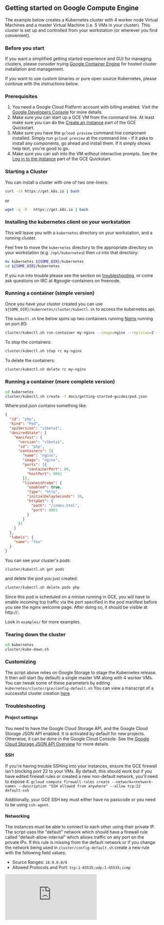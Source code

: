 ## Getting started on Google Compute Engine

The example below creates a Kubernetes cluster with 4 worker node Virtual Machines and a master Virtual Machine (i.e. 5 VMs in your cluster). This cluster is set up and controlled from your workstation (or wherever you find convenient).

### Before you start

If you want a simplified getting started experience and GUI for managing clusters, please consider trying [Google Container Engine](https://cloud.google.com/container-engine/) for hosted cluster installation and management.  

If you want to use custom binaries or pure open source Kubernetes, please continue with the instructions below.

### Prerequisites

1. You need a Google Cloud Platform account with billing enabled. Visit the [Google Developers Console](http://cloud.google.com/console) for more details.
1. Make sure you can start up a GCE VM from the command line.  At least make sure you can do the [Create an instance](https://cloud.google.com/compute/docs/quickstart#create_an_instance) part of the GCE Quickstart.
1. Make sure you have the `gcloud preview` command line component installed. Simply run `gcloud preview` at the command line - if it asks to install any components, go ahead and install them. If it simply shows help text, you're good to go.
1. Make sure you can ssh into the VM without interactive prompts.  See the [Log in to the instance](https://cloud.google.com/compute/docs/quickstart#ssh) part of the GCE Quickstart.

### Starting a Cluster

You can install a cluster with one of two one-liners:

```bash
curl -sS https://get.k8s.io | bash
```

or

```bash
wget -q -O - https://get.k8s.io | bash
```

### Installing the kubernetes client on your workstation

This will leave you with a ```kubernetes``` directory on your workstation, and a running cluster.

Feel free to move the ```kubernetes``` directory to the appropriate directory on your workstation (e.g. ```/opt/kubernetes```) then ```cd``` into that directory:

```bash
mv kubernetes ${SOME_DIR}/kubernetes
cd ${SOME_DIR}/kubernetes
```

If you run into trouble please see the section on [troubleshooting](https://github.com/brendandburns/kubernetes/blob/docs/docs/getting-started-guides/gce.md#troubleshooting), or come ask questions on IRC at #google-containers on freenode.


### Running a container (simple version)

Once you have your cluster created you can use ```${SOME_DIR}/kubernetes/cluster/kubectl.sh``` to access
the kubernetes api.

The `kubectl.sh` line below spins up two containers running
[Nginx](http://nginx.org/en/) running on port 80:

```bash
cluster/kubectl.sh run-container my-nginx --image=nginx --replicas=2 --port=80
```

To stop the containers:

```bash
cluster/kubectl.sh stop rc my-nginx
```

To delete the containers:

```bash
cluster/kubectl.sh delete rc my-nginx
```

### Running a container (more complete version)

```bash
cd kubernetes
cluster/kubectl.sh create -f docs/getting-started-guides/pod.json
```

Where pod.json contains something like:

```json
{
  "id": "php",
  "kind": "Pod",
  "apiVersion": "v1beta1",
  "desiredState": {
    "manifest": {
      "version": "v1beta1",
      "id": "php",
      "containers": [{
        "name": "nginx",
        "image": "nginx",
        "ports": [{
          "containerPort": 80,
          "hostPort": 8081
        }],
        "livenessProbe": {
          "enabled": true,
          "type": "http",
          "initialDelaySeconds": 30,
          "httpGet": {
            "path": "/index.html",
            "port": 8081
          }
        }
      }]
    }
  },
  "labels": {
    "name": "foo"
  }
}
```

You can see your cluster's pods:

```bash
cluster/kubectl.sh get pods
```

and delete the pod you just created:

```bash
cluster/kubectl.sh delete pods php
```

Since this pod is scheduled on a minion running in GCE, you will have to enable incoming tcp traffic via the port specified in the
pod manifest before you see the nginx welcome page. After doing so, it should be visible at http://<external ip of minion running nginx>:<port from manifest>.

Look in `examples/` for more examples

### Tearing down the cluster

```bash
cd kubernetes
cluster/kube-down.sh
```

### Customizing

The script above relies on Google Storage to stage the Kubernetes release. It
then will start (by default) a single master VM along with 4 worker VMs.  You
can tweak some of these parameters by editing `kubernetes/cluster/gce/config-default.sh`
You can view a transcript of a successful cluster creation
[here](https://gist.github.com/satnam6502/fc689d1b46db9772adea).

### Troubleshooting

#### Project settings

You need to have the Google Cloud Storage API, and the Google Cloud Storage
JSON API enabled. It is activated by default for new projects. Otherwise, it
can be done in the Google Cloud Console.  See the [Google Cloud Storage JSON
API Overview](https://cloud.google.com/storage/docs/json_api/) for more
details.

#### SSH

If you're having trouble SSHing into your instances, ensure the GCE firewall
isn't blocking port 22 to your VMs.  By default, this should work but if you
have edited firewall rules or created a new non-default network, you'll need to
expose it: `gcloud compute firewall-rules create --network=<network-name>
--description "SSH allowed from anywhere" --allow tcp:22 default-ssh`

Additionally, your GCE SSH key must either have no passcode or you need to be
using `ssh-agent`.

#### Networking

The instances must be able to connect to each other using their private IP. The
script uses the "default" network which should have a firewall rule called
"default-allow-internal" which allows traffic on any port on the private IPs.
If this rule is missing from the default network or if you change the network
being used in `cluster/config-default.sh` create a new rule with the following
field values:

* Source Ranges: `10.0.0.0/8`
* Allowed Protocols and Port: `tcp:1-65535;udp:1-65535;icmp`


[![Analytics](https://kubernetes-site.appspot.com/UA-36037335-10/GitHub/docs/getting-started-guides/gce.md?pixel)]()
